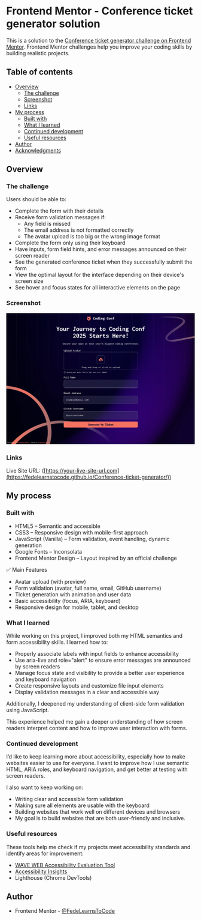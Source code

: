 # Frontend Mentor - Conference ticket generator solution

This is a solution to the [Conference ticket generator challenge on Frontend Mentor](https://www.frontendmentor.io/challenges/conference-ticket-generator-oq5gFIU12w). Frontend Mentor challenges help you improve your coding skills by building realistic projects.

## Table of contents

- [Overview](#overview)
  - [The challenge](#the-challenge)
  - [Screenshot](#screenshot)
  - [Links](#links)
- [My process](#my-process)
  - [Built with](#built-with)
  - [What I learned](#what-i-learned)
  - [Continued development](#continued-development)
  - [Useful resources](#useful-resources)
- [Author](#author)
- [Acknowledgments](#acknowledgments)

## Overview

### The challenge

Users should be able to:

- Complete the form with their details
- Receive form validation messages if:
  - Any field is missed
  - The email address is not formatted correctly
  - The avatar upload is too big or the wrong image format
- Complete the form only using their keyboard
- Have inputs, form field hints, and error messages announced on their screen reader
- See the generated conference ticket when they successfully submit the form
- View the optimal layout for the interface depending on their device's screen size
- See hover and focus states for all interactive elements on the page

### Screenshot

![](./screenshot.jpg)

### Links

Live Site URL: ([https://your-live-site-url.com](https://fedelearnstocode.github.io/Conference-ticket-generator/))

## My process

### Built with

- HTML5 – Semantic and accessible
- CSS3 – Responsive design with mobile-first approach
- JavaScript (Vanilla) – Form validation, event handling, dynamic generation
- Google Fonts – Inconsolata
- Frontend Mentor Design – Layout inspired by an official challenge

✅ Main Features

- Avatar upload (with preview)
- Form validation (avatar, full name, email, GitHub username)
- Ticket generation with animation and user data
- Basic accessibility (focus, ARIA, keyboard)
- Responsive design for mobile, tablet, and desktop

### What I learned

While working on this project, I improved both my HTML semantics and form accessibility skills. I learned how to:

- Properly associate labels with input fields to enhance accessibility
- Use aria-live and role="alert" to ensure error messages are announced by screen readers
- Manage focus state and visibility to provide a better user experience and keyboard navigation
- Create responsive layouts and customize file input elements
- Display validation messages in a clear and accessible way

Additionally, I deepened my understanding of client-side form validation using JavaScript.

This experience helped me gain a deeper understanding of how screen readers interpret content and how to improve user interaction with forms.

### Continued development

I’d like to keep learning more about accessibility, especially how to make websites easier to use for everyone. I want to improve how I use semantic HTML, ARIA roles, and keyboard navigation, and get better at testing with screen readers.

I also want to keep working on:

- Writing clear and accessible form validation
- Making sure all elements are usable with the keyboard
- Building websites that work well on different devices and browsers
- My goal is to build websites that are both user-friendly and inclusive.

### Useful resources

These tools help me check if my projects meet accessibility standards and identify areas for improvement:

- [WAVE WEB Accessibility Evaluation Tool ](https://wave.webaim.org/)
- [Accessibility Insights](https://accessibilityinsights.io/)
- Lighthouse (Chrome DevTools)

## Author

- Frontend Mentor - [@FedeLearnsToCode](https://www.frontendmentor.io/profile/FedeLearnsToCode)
